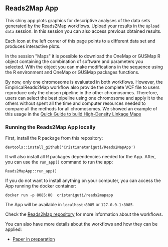 ## Reads2Map App

This shiny app plots graphics for descriptive analyses of the data sets generated by the Reads2Map workflows. Upload your results in the `Upload data` session. In this session you can also access previous obtained results.

Each icon at the left corner of this page points to a different data set and produces interactive plots.

In the session "Maps" it is possible to download the OneMap or GUSMap R object containing the combination of software and parameters you selected. With the object you can make modifications in the sequence using the R environment and OneMap or GUSMap packages functions. 

By now, only one chromosome is evaluated in both workflows. However, the EmpiricalReads2Map workflow also provide the complete VCF file to users reproduce only the chosen pipeline in the other chromosomes. Therefore, users can select the best pipeline using one chromosome and apply it to the others without spent all the time and computer resources needed to compare all the methods for all chromosomes. We showed an example of this usage in the [Quick Guide to build High-Density Linkage Maps](https://cristianetaniguti.github.io/Tutorials/onemap/High_density_maps.html)

### Running the Reads2Map App locally

First, install the R package from this repository:

```{r, eval=FALSE}
devtools::install_github('Cristianetaniguti/Reads2MapApp')
```

It will also install all R packages dependencies needed for the App. After, you can use the `run_app()` command to run the app:

```{r, eval=FALSE}
Reads2MapApp::run_app()
```

If you do not want to install anything on your computer, you can access the App running the docker container:

```{bash}
docker run -p 8085:80  cristaniguti/reads2mapapp
```

The App will be available in `localhost:8085` or `127.0.0.1:8085`.

Check the [Reads2Map repository](https://github.com/Cristianetaniguti/Reads2Map) for more information about the workflows.

You can also have more details about the workflows and how they can be applied:

* [Paper in preparation](vignettes/under_development.html)
